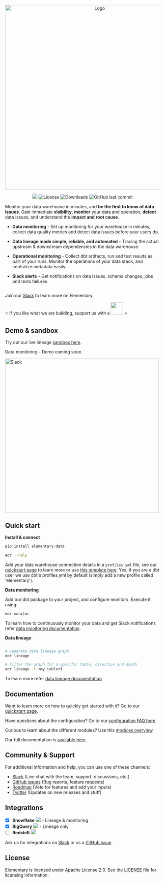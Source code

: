 <p align="center">
<img alt="Logo" src="static/headline_git.png"/ width="600">
</p>

<p align="center">
<a href="https://join.slack.com/t/elementary-community/shared_invite/zt-uehfrq2f-zXeVTtXrjYRbdE_V6xq4Rg"><img src="https://img.shields.io/badge/join-Slack-orange"/></a>
<img alt="License" src="https://img.shields.io/badge/license-Apache--2.0-brightgreen"/>
<img alt="Downloads" src="https://static.pepy.tech/personalized-badge/elementary-lineage?period=total&units=international_system&left_color=grey&right_color=blue&left_text=Downloads"/>
<img alt="GitHub last commit" src="https://img.shields.io/github/last-commit/elementary-data/elementary-lineage?color=ff69b4"/>
</p>

Monitor your data warehouse in minutes, and **be the first to know of data issues**. Gain immediate **visibility**, **monitor** your data and operation, **detect** data issues, and understand the **impact and root cause**. 

* **Data monitoring** - Set up monitoring for your warehouse in minutes, collect data quality metrics and detect data issues before your users do. 

* **Data lineage made simple, reliable, and automated** - Tracing the actual upstream & downstream dependencies in the data warehouse.

* **Operational monitoring** - Collect dbt artifacts, run and test results as part of your runs. Monitor the operations of your data stack, and centralize metadata easily. 

* **Slack alerts** - Get notifications on data issues, schema changes, jobs and tests failures. 



## 

Join our [Slack](https://join.slack.com/t/elementary-community/shared_invite/zt-uehfrq2f-zXeVTtXrjYRbdE_V6xq4Rg) to learn more on Elementary.

:star: If you like what we are building, support us with a <a href="https://github.com/elementary-data/elementary-lineage/stargazers"><img src="static/star_github.png" width="40"/></a> :star:

##

## Demo & sandbox
Try out our live lineage [sandbox here](https://www.elementary-data.com/live-demo).

Data monitoring - Demo coming soon.

<img alt="Slack" src="static/slack_alert.png" width="500">


## Quick start

**Install & connect**

```bash
pip install elementary-data

edr --help
```

Add your data warehouse connection details in a `profiles.yml` file, see our [quickstart page](https://docs.elementary-data.com/quickstart) to learn more or use [this template here](static/profiles.yml). Yes, if you are a dbt user we use dbt's profiles.yml by default (simply add a new profile called 'elementary').


**Data monitoring**

Add our dbt package to your project, and configure monitors. 
Execute it using:
```bash
edr monitor
```

To learn how to continuously monitor your data and get Slack notifications refer [data monitoring documentation](https://docs.elementary-data.com/guides/data-monitoring). 



**Data lineage**

```bash

# Generate data lineage graph
edr lineage 

# Filter the graph for a specific table, direction and depth
edr lineage -t +my_table+3

```
To learn more refer [data lineage documentation](https://docs.elementary-data.com/guides/data-lineage).


## Documentation

Want to learn more on how to quickly get started with it? 
Go to our [quickstart page](https://docs.elementary-data.com/quickstart).</br>

Have questions about the configuration? 
Go to our [configuration FAQ here](https://docs.elementary-data.com/guides/connection-profile).</br>

Curious to learn about the different modules?
Use this [modules overview](https://docs.elementary-data.com/guides/modules-overview).</br>


Our full documentation is [available here](https://docs.elementary-data.com/). 


## Community & Support

For additional information and help, you can use one of these channels:

* [Slack](https://join.slack.com/t/elementary-community/shared_invite/zt-uehfrq2f-zXeVTtXrjYRbdE_V6xq4Rg) \(Live chat with the team, support, discussions, etc.\)
* [GitHub issues](https://github.com/elementary-data/elementary-lineage/issues) \(Bug reports, feature requests)
* [Roadmap](https://github.com/elementary-data/elementary-lineage/projects/1) \(Vote for features and add your inputs)
* [Twitter](https://twitter.com/ElementaryData) \(Updates on new releases and stuff)

## **Integrations**

* [x] **Snowflake** ![](static/snowflake-16.png) - Lineage & monitoring
* [x] **BigQuery**  ![](static/bigquery-16.png) - Lineage only
* [ ] **Redshift**  ![](static/redshift-16.png) 

Ask us for integrations on [Slack](https://join.slack.com/t/elementary-community/shared_invite/zt-uehfrq2f-zXeVTtXrjYRbdE_V6xq4Rg) or as a [GitHub issue](https://github.com/elementary-data/elementary-lineage/issues/new).

## **License**

Elementary is licensed under Apache License 2.0. See the [LICENSE](https://github.com/elementary-data/elementary-lineage/blob/master/LICENSE) file for licensing information.

